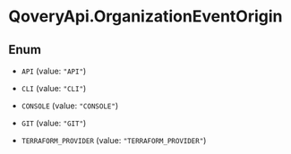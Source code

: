 # QoveryApi.OrganizationEventOrigin

## Enum


* `API` (value: `"API"`)

* `CLI` (value: `"CLI"`)

* `CONSOLE` (value: `"CONSOLE"`)

* `GIT` (value: `"GIT"`)

* `TERRAFORM_PROVIDER` (value: `"TERRAFORM_PROVIDER"`)


